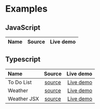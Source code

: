 # Examples

## JavaScript

| Name        | Source                                | Live demo |
|:------------|:-------------------------------------:|----------:|

## Typescript

| Name        | Source                                | Live demo |
|:------------|:-------------------------------------:|----------:|
| To Do List  | [source](./examples/ts/todo-list.ts)  | [Live demo](https://raw.githack.com/MatAtBread/AI-UI/main/guide/examples/ts/ts-example.html?todo-list.ts) |
| Weather     | [source](./examples/ts/weather-10.ts) | [Live demo](https://raw.githack.com/MatAtBread/AI-UI/main/guide/examples/ts/ts-example.html?weather-10.ts) |
| Weather JSX | [source](./examples/ts/weather-10.ts) | [Live demo](https://raw.githack.com/MatAtBread/AI-UI/main/guide/examples/ts/ts-example.html?weather-10.ts)